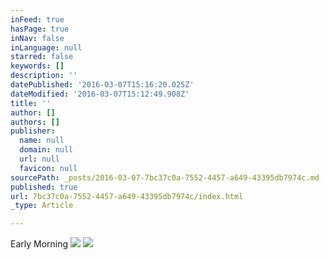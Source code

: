 ```yaml
---
inFeed: true
hasPage: true
inNav: false
inLanguage: null
starred: false
keywords: []
description: ''
datePublished: '2016-03-07T15:16:20.025Z'
dateModified: '2016-03-07T15:12:49.908Z'
title: ''
author: []
authors: []
publisher:
  name: null
  domain: null
  url: null
  favicon: null
sourcePath: _posts/2016-03-07-7bc37c0a-7552-4457-a649-43395db7974c.md
published: true
url: 7bc37c0a-7552-4457-a649-43395db7974c/index.html
_type: Article

---
```

Early Morning
![](https://the-grid-user-content.s3-us-west-2.amazonaws.com/27d5783e-691f-4797-bf6a-815a81656a85.jpg)
![](https://the-grid-user-content.s3-us-west-2.amazonaws.com/796cb8fe-13fe-4c69-8cbc-a4640efc7ef9.jpg)